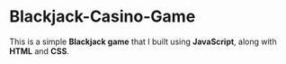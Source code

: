 # Blackjack-Casino-Game

This is a simple **Blackjack game** that I built using **JavaScript**, along with **HTML** and **CSS**.